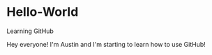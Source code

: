 Hello-World
===========

Learning GitHub

Hey everyone! I'm Austin and I'm starting to learn how to use GitHub!

